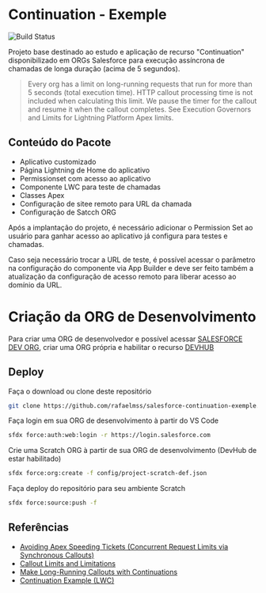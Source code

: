 # Continuation - Exemple

![Build Status](https://travis-ci.org/joemccann/dillinger.svg?branch=master)

Projeto base destinado ao estudo e aplicação de recurso "Continuation" disponibilizado em ORGs Salesforce para execução assíncrona de chamadas de longa duração (acima de 5 segundos).

> Every org has a limit on long-running requests that run for more than 5 seconds (total execution time). HTTP callout processing time is not included when calculating this limit. We pause the timer for the callout and resume it when the callout completes. See Execution Governors and Limits for Lightning Platform Apex limits.

## Conteúdo do Pacote

- Aplicativo customizado
- Página Lightning de Home do aplicativo
- Permissionset com acesso ao aplicativo
- Componente LWC para teste de chamadas
- Classes Apex 
- Configuração de sitee remoto para URL da chamada
- Configuração de Satcch ORG

Após a implantação do projeto, é necessário adicionar o Permission Set ao usuário para ganhar acesso ao aplicativo já configura para testes e chamadas.

Caso seja necessário trocar a URL de teste, é possível acessar o parâmetro na configuração do componente via  App Builder e deve ser feito também a atualização da configuração de acesso remoto para liberar acesso ao domínio da URL.

# Criação da ORG de Desenvolvimento

Para criar uma ORG de desenvolvedor e possível acessar [SALESFORCE DEV ORG](https://developer.salesforce.com/signup), criar uma ORG própria e habilitar o recurso [DEVHUB](https://help.salesforce.com/s/articleView?id=sf.sfdx_setup_enable_devhub.htm&type=5)

## Deploy

Faça o download ou clone deste repositório
```sh
git clone https://github.com/rafaelmss/salesforce-continuation-exemple.git
```

Faça login em sua ORG de desenvolvimento à partir do VS Code
```sh
sfdx force:auth:web:login -r https://login.salesforce.com
```

Crie uma Scratch ORG à partir de sua ORG de desenvolvimento (DevHub de estar habilitado)
```sh
sfdx force:org:create -f config/project-scratch-def.json
```

Faça deploy do repositório para seu ambiente Scratch
```sh
sfdx force:source:push -f
```

## Referências

- [Avoiding Apex Speeding Tickets (Concurrent Request Limits via Synchronous Callouts)](https://developer.salesforce.com/blogs/engineering/2015/11/avoiding-the-concurrent-request-limit-via-synchronous-callout-optimization)
- [Callout Limits and Limitations](https://developer.salesforce.com/docs/atlas.en-us.236.0.apexcode.meta/apexcode/apex_callouts_timeouts.htm)
- [Make Long-Running Callouts with Continuations](https://developer.salesforce.com/docs/atlas.en-us.lightning.meta/lightning/apex_continuations.htm)
- [Continuation Example (LWC)](https://developer.salesforce.com/docs/component-library/documentation/en/lwc/lwc.apex_continuations_component_example)
